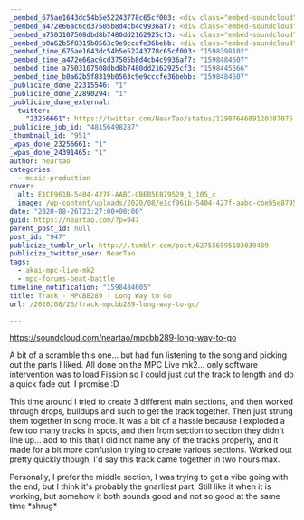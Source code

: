 ```yaml
---
_oembed_675ae1643dc54b5e52243778c65cf003: <div class="embed-soundcloud"><iframe title="MPCBB289 - Long Way To Go by NearTao" width="750" height="400" scrolling="no" frameborder="no" src="https://w.soundcloud.com/player/?visual=true&url=https%3A%2F%2Fapi.soundcloud.com%2Ftracks%2F882069766&show_artwork=true&maxwidth=750&maxheight=1000&dnt=1"></iframe></div>
_oembed_a472e66ac6cd37505b8d4cb4c9936af7: <div class="embed-soundcloud"><iframe title="MPCBB289 - Long Way To Go by NearTao" width="420" height="400" scrolling="no" frameborder="no" src="https://w.soundcloud.com/player/?visual=true&url=https%3A%2F%2Fapi.soundcloud.com%2Ftracks%2F882069766&show_artwork=true&maxwidth=420&maxheight=630&dnt=1"></iframe></div>
_oembed_a7503107508dbd8b7480dd2162925cf3: <div class="embed-soundcloud"><iframe title="MPCBB289 - Long Way To Go by NearTao" width="500" height="400" scrolling="no" frameborder="no" src="https://w.soundcloud.com/player/?visual=true&url=https%3A%2F%2Fapi.soundcloud.com%2Ftracks%2F882069766&show_artwork=true&maxwidth=500&maxheight=750&dnt=1"></iframe></div>
_oembed_b0a62b5f8319b0563c9e9cccfe36bebb: <div class="embed-soundcloud"><iframe title="MPCBB289 - Long Way To Go by NearTao" width="580" height="400" scrolling="no" frameborder="no" src="https://w.soundcloud.com/player/?visual=true&url=https%3A%2F%2Fapi.soundcloud.com%2Ftracks%2F882069766&show_artwork=true&maxwidth=580&maxheight=870&dnt=1"></iframe></div>
_oembed_time_675ae1643dc54b5e52243778c65cf003: "1598398102"
_oembed_time_a472e66ac6cd37505b8d4cb4c9936af7: "1598484607"
_oembed_time_a7503107508dbd8b7480dd2162925cf3: "1598445666"
_oembed_time_b0a62b5f8319b0563c9e9cccfe36bebb: "1598484607"
_publicize_done_22315546: "1"
_publicize_done_22890294: "1"
_publicize_done_external:
  twitter:
    "23256661": https://twitter.com/NearTao/status/1298764689120387075
_publicize_job_id: "48156498287"
_thumbnail_id: "951"
_wpas_done_23256661: "1"
_wpas_done_24391465: "1"
author: neartao
categories:
  - music-production
cover:
  alt: E1CF961B-5404-427F-AABC-CBEB5E879529_1_105_c
  image: /wp-content/uploads/2020/08/e1cf961b-5404-427f-aabc-cbeb5e879529_1_105_c-e1598398339303.jpeg
date: "2020-08-26T23:27:00+00:00"
guid: https://neartao.com/?p=947
parent_post_id: null
post_id: "947"
publicize_tumblr_url: http://.tumblr.com/post/627556595103039489
publicize_twitter_user: NearTao
tags:
  - akai-mpc-live-mk2
  - mpc-forums-beat-battle
timeline_notification: "1598484605"
title: Track - MPCBB289 - Long Way to Go
url: /2020/08/26/track-mpcbb289-long-way-to-go/

---
```

https://soundcloud.com/neartao/mpcbb289-long-way-to-go

A bit of a scramble this one... but had fun listening to the song and picking out the parts I liked. All done on the MPC Live mk2... only software intervention was to load Fission so I could just cut the track to length and do a quick fade out. I promise :D

This time around I tried to create 3 different main sections, and then worked through drops, buildups and such to get the track together. Then just strung them together in song mode. It was a bit of a hassle because I exploded a few too many tracks in spots, and then from section to section they didn't line up... add to this that I did not name any of the tracks properly, and it made for a bit more confusion trying to create various sections. Worked out pretty quickly though, I'd say this track came together in two hours max.

Personally, I prefer the middle section, I was trying to get a vibe going with the end, but I think it's probably the gnarliest part. Still like it when it is working, but somehow it both sounds good and not so good at the same time \*shrug\*
